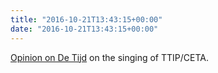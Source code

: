 ```yaml
---
title: "2016-10-21T13:43:15+00:00"
date: "2016-10-21T13:43:15+00:00"
---
```


[Opinion on De Tijd](https://www.tijd.be/politiek-economie/internationaal-economie/Waarom-Paul-Magnette-de-bal-misslaat/9822289) on the singing of TTIP/CETA.
